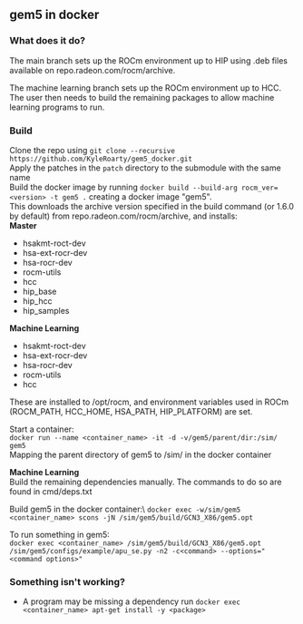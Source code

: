 ## gem5 in docker
### What does it do?
The main branch sets up the ROCm environment up to HIP using .deb files available on repo.radeon.com/rocm/archive.

The machine learning branch sets up the ROCm environment up to HCC. The user then needs to build the remaining packages to allow machine learning programs to run. 

### Build
Clone the repo using `git clone --recursive https://github.com/KyleRoarty/gem5_docker.git`\
Apply the patches in the `patch` directory to the submodule with the same name\
Build the docker image by running `docker build --build-arg rocm_ver=<version> -t gem5 .` creating a docker image "gem5".\
This downloads the archive version specified in the build command (or 1.6.0 by default) from repo.radeon.com/rocm/archive, and installs:\
**Master**
* hsakmt-roct-dev
* hsa-ext-rocr-dev
* hsa-rocr-dev
* rocm-utils
* hcc
* hip_base
* hip_hcc
* hip_samples

**Machine Learning**
* hsakmt-roct-dev
* hsa-ext-rocr-dev
* hsa-rocr-dev
* rocm-utils
* hcc

These are installed to /opt/rocm, and environment variables used in ROCm (ROCM_PATH, HCC_HOME, HSA_PATH, HIP_PLATFORM) are set.

Start a container:\
`docker run --name <container_name> -it -d -v/gem5/parent/dir:/sim/ gem5`\
Mapping the parent directory of gem5 to /sim/ in the docker container

**Machine Learning**\
Build the remaining dependencies manually. The commands to do so are found in cmd/deps.txt


Build gem5 in the docker container:\ 
`docker exec -w/sim/gem5 <container_name> scons -jN /sim/gem5/build/GCN3_X86/gem5.opt`

To run something in gem5:\
`docker exec <container_name> /sim/gem5/build/GCN3_X86/gem5.opt /sim/gem5/configs/example/apu_se.py -n2 -c<command> --options="<command options>"`  

### Something isn't working?
* A program may be missing a dependency run `docker exec <container_name> apt-get install -y <package>`
